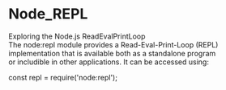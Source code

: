 # Node_REPL
Exploring the Node.js ReadEvalPrintLoop<br>
The node:repl module provides a Read-Eval-Print-Loop (REPL)<br>
implementation that is available both as a standalone program<br>
or includible in other applications. It can be accessed using:

const repl = require('node:repl');
